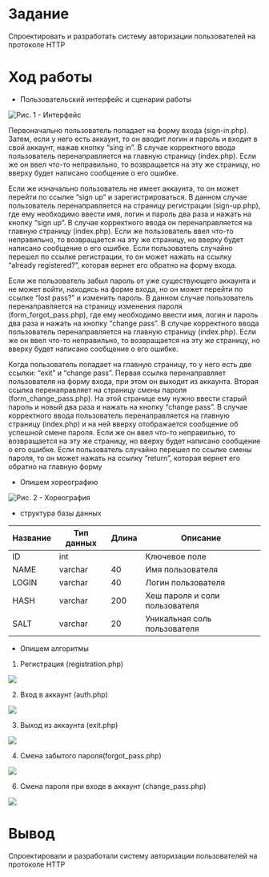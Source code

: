 # Задание
Спроектировать и разработать систему авторизации пользователей на протоколе HTTP
# Ход работы
- Пользовательский интерфейс и сценарии работы

![Рис. 1 - Интерфейс](https://github.com/kotebaris/lab_1/blob/main/интерфейс.png)

Первоначально пользователь попадает на форму входа (sign-in.php). Затем, если у него есть аккаунт, то он вводит логин и пароль и входит в свой аккаунт, нажав 
кнопку “sing in”. В случае корректного ввода пользователь перенаправляется на главную страницу (index.php). Если же он ввел что-то неправильно, то возвращается 
на эту же страницу, но вверху будет написано сообщение о его ошибке.

Если же изначально пользователь не имеет аккаунта, то он может перейти по ссылке “sign up” и зарегистрироваться. В данном случае пользователь перенаправляется на страницу
регистрации (sign-up.php), где ему необходимо ввести имя, логин и пароль два раза и нажать на кнопку “sign up”. В случае корректного ввода он перенаправляется на главную
страницу (index.php). Если же пользователь ввел что-то неправильно, то возвращается на эту же страницу, но вверху будет написано сообщение о его ошибке. Если пользователь
случайно перешел по ссылке регистрации, то он может нажать на ссылку “already registered?”, которая вернет его обратно на форму входа.

Если же пользователь забыл пароль от уже существующего аккаунта и не может войти, находясь на форме входа, но он может перейти по ссылке “lost pass?” и изменить пароль. 
В данном случае пользователь перенаправляется на страницу изменения пароля (form_forgot_pass.php), где ему необходимо ввести имя, логин и пароль два раза и нажать на 
кнопку “change pass”. В случае корректного ввода пользователь перенаправляется на главную страницу (index.php). Если же он ввел что-то неправильно, то возвращается на 
эту же страницу, но вверху будет написано сообщение о его ошибке.

Когда пользователь попадает на главную страницу, то у него есть две ссылки: “exit” и “change pass”. Первая ссылка перенаправляет пользователя на форму входа, при этом 
он выходит из аккаунта. Вторая ссылка перенаправляет на страницу смены пароля (form_change_pass.php). На этой странице ему нужно ввести старый пароль и новый два раза и 
нажать на кнопку “change pass”. В случае корректного ввода пользователь перенаправляется на главную страницу (index.php) и на ней вверху отображается сообщение об 
успешной смене пароля. Если же он ввел что-то неправильно, то возвращается на эту же страницу, но вверху будет написано сообщение о его ошибке. Если пользователь 
случайно перешел по ссылке смены пароля, то он может нажать на ссылку “return”, которая вернет его обратно на главную форму
- Опишем хореографию

![Рис. 2 - Хореография](https://github.com/kotebaris/lab_1/blob/main/Хореография.png)
- структура базы данных

| Название | Тип данных | Длина | Описание                                          |
|----------|------------|-------|---------------------------------------------------|
| ID       | int        |       | Ключевое поле                                     |
| NAME     | varchar    | 40    | Имя пользователя                                  |
| LOGIN    | varchar    | 40    | Логин пользователя                                |
| HASH     | varchar    | 200   | Хеш пароля и соли пользователя                    |
| SALT     | varchar    | 20    | Уникальная соль пользователя                      |

- Опишем алгоритмы 

1. Регистрация (registration.php)
 
 ![](https://github.com/kotebaris/lab_1/blob/main/Регистрация.png)
  
  2. Вход в аккаунт (auth.php)
  
  ![](https://github.com/kotebaris/lab_1/blob/main/Вход.png)
  
  3. Выход из аккаунта (exit.php)
  
  ![](https://github.com/kotebaris/lab_1/blob/main/Выход.png)
  
  4. Смена забытого пароля(forgot_pass.php)
  
  ![](https://github.com/kotebaris/lab_1/blob/main/Смена%20пароля.png)
  
  6. Смена пароля при входе в аккаунт (change_pass.php)
  
  ![](https://github.com/kotebaris/lab_1/blob/main/Смена%20пароля.png)

# Вывод
Спроектировали и разработали систему авторизации пользователей на протоколе HTTP
